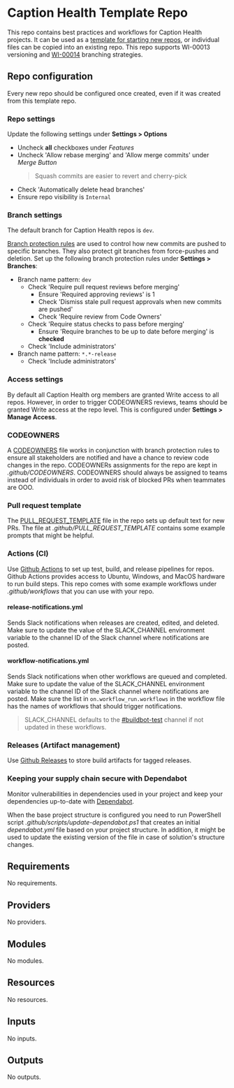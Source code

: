 # Caption Health Template Repo

This repo contains best practices and workflows for Caption Health projects.
It can be used as a [template for starting new repos][template repo], or
individual files can be copied into an existing repo. This repo supports
WI-00013 versioning and [WI-00014] branching strategies.

## Repo configuration

Every new repo should be configured once created, even if it was created from
this template repo.

### Repo settings

Update the following settings under __Settings > Options__

* Uncheck __all__ checkboxes under _Features_
* Uncheck 'Allow rebase merging' and 'Allow merge commits'
    under _Merge Button_
    > Squash commits are easier to revert and cherry-pick
* Check 'Automatically delete head branches'
* Ensure repo visibility is `Internal`

### Branch settings

The default branch for Caption Health repos is `dev`.

[Branch protection rules] are used to control how new commits are pushed to
specific branches. They also protect git branches from force-pushes and
deletion. Set up the following branch protection rules
under __Settings > Branches__:

* Branch name pattern: `dev`
  * Check 'Require pull request reviews before merging'
    * Ensure 'Required approving reviews' is 1
    * Check 'Dismiss stale pull request approvals when new
          commits are pushed'
    * Check 'Require review from Code Owners'
  * Check 'Require status checks to pass before merging'
    * Ensure 'Require branches to be up to date before merging' is
          __checked__
  * Check 'Include administrators'
* Branch name pattern: `*.*-release`
  * Check 'Include administrators'

### Access settings

By default all Caption Health org members are granted Write access to all repos.
However, in order to trigger CODEOWNERS reviews, teams should be granted
Write access at the repo level. This is configured
under __Settings > Manage Access__.

### CODEOWNERS

A [CODEOWNERS] file works in conjunction with branch protection rules to ensure
all stakeholders are notified and have a chance to review code changes in the
repo. CODEOWNERs assignments for the repo are kept in _.github/CODEOWNERS_.
CODEOWNERS should always be assigned to teams instead of individuals in order
to avoid risk of blocked PRs when teammates are OOO.

### Pull request template

The [PULL_REQUEST_TEMPLATE] file in the repo sets up default text for new PRs.
The file at _.github/PULL_REQUEST_TEMPLATE_ contains some example prompts that
might be helpful.

### Actions (CI)

Use [Github Actions] to set up test, build, and release pipelines for repos.
Github Actions provides access to Ubuntu, Windows, and MacOS hardware to run
build steps. This repo comes with some example workflows under
_.github/workflows_ that you can use with your repo.

#### release-notifications.yml

Sends Slack notifications when releases are created, edited, and deleted. Make
sure to update the value of the SLACK_CHANNEL environment variable to the
channel ID of the Slack channel where notifications are posted.

#### workflow-notifications.yml

Sends Slack notifications when other workflows are queued and completed. Make
sure to update the value of the SLACK_CHANNEL environment variable to the
channel ID of the Slack channel where notifications are posted. Make sure the
list in `on.workflow_run.workflows` in the workflow file has the names of
workflows that should trigger notifications.

> SLACK_CHANNEL defaults to the [#buildbot-test] channel if not updated in
> these workflows.

### Releases (Artifact management)

Use [Github Releases] to store build artifacts for tagged releases.

<!-- References -->

[Branch protection rules]:https://docs.github.com/en/repositories/configuring-branches-and-merges-in-your-repository/defining-the-mergeability-of-pull-requests/about-protected-branches
[#buildbot-test]: https://caption-health.slack.com/archives/C01J1EJ6B9C
[CODEOWNERS]:https://docs.github.com/en/github/creating-cloning-and-archiving-repositories/about-code-owners
[Github Actions]: https://docs.github.com/en/actions
[Github Releases]: https://docs.github.com/en/repositories/releasing-projects-on-github/about-releases
[PULL_REQUEST_TEMPLATE]: https://docs.github.com/en/communities/using-templates-to-encourage-useful-issues-and-pull-requests/creating-a-pull-request-template-for-your-repository
[template repo]:https://docs.github.com/en/github/creating-cloning-and-archiving-repositories/creating-a-repository-from-a-template
[WI-00014]:https://docs.google.com/document/d/1updZOyxJf-OQLB7vQ-A0dnx3h-0_ibRwgN2-DT58kTA/edit#heading=h.if0os92r50ge

### Keeping your supply chain secure with Dependabot

Monitor vulnerabilities in dependencies used in your project and keep your dependencies up-to-date with [Dependabot](https://docs.github.com/en/code-security/dependabot).

When the base project structure is configured you need to run PowerShell script _.github/scripts/update-dependabot.ps1_ that creates an initial _dependabot.yml_ file based on your project structure. In addition, it might be used to update the existing version of the file in case of solution's structure changes.
<!-- BEGIN_TF_DOCS -->
<!-- markdown-table-prettify-ignore-start -->
## Requirements

No requirements.

## Providers

No providers.

## Modules

No modules.

## Resources

No resources.

## Inputs

No inputs.

## Outputs

No outputs.
<!-- markdown-table-prettify-ignore-end -->

<!-- END_TF_DOCS -->
